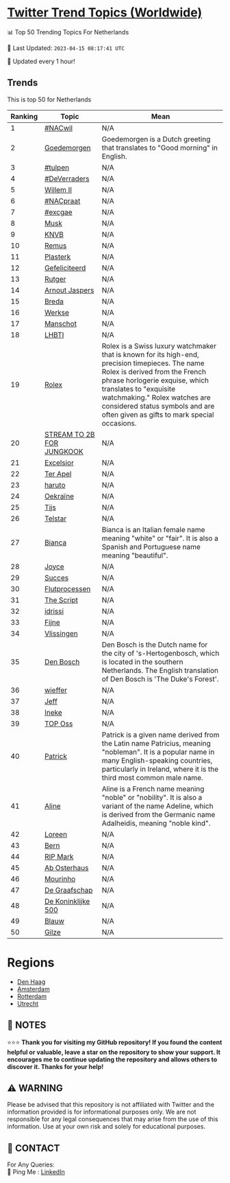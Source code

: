[Twitter Trend Topics (Worldwide)](https://github.com/ErcinDedeoglu/Twitter-Trend-Topics)
==========


📊 Top 50 Trending Topics For Netherlands

📆 Last Updated: `2023-04-15 08:17:41 UTC`

🔧 Updated every 1 hour!


## Trends

This is top 50 for Netherlands

| Ranking | Topic | Mean |
| ------- | ------------ | ------------ |
| 1 | [#NACwil](http://twitter.com/search?q=%23NACwil) | N/A |
| 2 | [Goedemorgen](http://twitter.com/search?q=Goedemorgen) | Goedemorgen is a Dutch greeting that translates to "Good morning" in English. |
| 3 | [#tulpen](http://twitter.com/search?q=%23tulpen) | N/A |
| 4 | [#DeVerraders](http://twitter.com/search?q=%23DeVerraders) | N/A |
| 5 | [Willem II](http://twitter.com/search?q=Willem+II) | N/A |
| 6 | [#NACpraat](http://twitter.com/search?q=%23NACpraat) | N/A |
| 7 | [#excgae](http://twitter.com/search?q=%23excgae) | N/A |
| 8 | [Musk](http://twitter.com/search?q=Musk) | N/A |
| 9 | [KNVB](http://twitter.com/search?q=KNVB) | N/A |
| 10 | [Remus](http://twitter.com/search?q=Remus) | N/A |
| 11 | [Plasterk](http://twitter.com/search?q=Plasterk) | N/A |
| 12 | [Gefeliciteerd](http://twitter.com/search?q=Gefeliciteerd) | N/A |
| 13 | [Rutger](http://twitter.com/search?q=Rutger) | N/A |
| 14 | [Arnout Jaspers](http://twitter.com/search?q=Arnout+Jaspers) | N/A |
| 15 | [Breda](http://twitter.com/search?q=Breda) | N/A |
| 16 | [Werkse](http://twitter.com/search?q=Werkse) | N/A |
| 17 | [Manschot](http://twitter.com/search?q=Manschot) | N/A |
| 18 | [LHBTI](http://twitter.com/search?q=LHBTI) | N/A |
| 19 | [Rolex](http://twitter.com/search?q=Rolex) | Rolex is a Swiss luxury watchmaker that is known for its high-end, precision timepieces. The name Rolex is derived from the French phrase horlogerie exquise, which translates to "exquisite watchmaking." Rolex watches are considered status symbols and are often given as gifts to mark special occasions. |
| 20 | [STREAM TO 2B FOR JUNGKOOK](http://twitter.com/search?q=STREAM+TO+2B+FOR+JUNGKOOK) | N/A |
| 21 | [Excelsior](http://twitter.com/search?q=Excelsior) | N/A |
| 22 | [Ter Apel](http://twitter.com/search?q=Ter+Apel) | N/A |
| 23 | [haruto](http://twitter.com/search?q=haruto) | N/A |
| 24 | [Oekraïne](http://twitter.com/search?q=Oekra%c3%afne) | N/A |
| 25 | [Tijs](http://twitter.com/search?q=Tijs) | N/A |
| 26 | [Telstar](http://twitter.com/search?q=Telstar) | N/A |
| 27 | [Bianca](http://twitter.com/search?q=Bianca) | Bianca is an Italian female name meaning "white" or "fair". It is also a Spanish and Portuguese name meaning "beautiful". |
| 28 | [Joyce](http://twitter.com/search?q=Joyce) | N/A |
| 29 | [Succes](http://twitter.com/search?q=Succes) | N/A |
| 30 | [Flutprocessen](http://twitter.com/search?q=Flutprocessen) | N/A |
| 31 | [The Script](http://twitter.com/search?q=The+Script) | N/A |
| 32 | [idrissi](http://twitter.com/search?q=idrissi) | N/A |
| 33 | [Fijne](http://twitter.com/search?q=Fijne) | N/A |
| 34 | [Vlissingen](http://twitter.com/search?q=Vlissingen) | N/A |
| 35 | [Den Bosch](http://twitter.com/search?q=Den+Bosch) | Den Bosch is the Dutch name for the city of 's-Hertogenbosch, which is located in the southern Netherlands. The English translation of Den Bosch is 'The Duke's Forest'. |
| 36 | [wieffer](http://twitter.com/search?q=wieffer) | N/A |
| 37 | [Jeff](http://twitter.com/search?q=Jeff) | N/A |
| 38 | [Ineke](http://twitter.com/search?q=Ineke) | N/A |
| 39 | [TOP Oss](http://twitter.com/search?q=TOP+Oss) | N/A |
| 40 | [Patrick](http://twitter.com/search?q=Patrick) | Patrick is a given name derived from the Latin name Patricius, meaning "nobleman". It is a popular name in many English-speaking countries, particularly in Ireland, where it is the third most common male name. |
| 41 | [Aline](http://twitter.com/search?q=Aline) | Aline is a French name meaning "noble" or "nobility". It is also a variant of the name Adeline, which is derived from the Germanic name Adalheidis, meaning "noble kind". |
| 42 | [Loreen](http://twitter.com/search?q=Loreen) | N/A |
| 43 | [Bern](http://twitter.com/search?q=Bern) | N/A |
| 44 | [RIP Mark](http://twitter.com/search?q=RIP+Mark) | N/A |
| 45 | [Ab Osterhaus](http://twitter.com/search?q=Ab+Osterhaus) | N/A |
| 46 | [Mourinho](http://twitter.com/search?q=Mourinho) | N/A |
| 47 | [De Graafschap](http://twitter.com/search?q=De+Graafschap) | N/A |
| 48 | [De Koninklijke 500](http://twitter.com/search?q=De+Koninklijke+500) | N/A |
| 49 | [Blauw](http://twitter.com/search?q=Blauw) | N/A |
| 50 | [Gilze](http://twitter.com/search?q=Gilze) | N/A |



# Regions

* [Den Haag](</Netherlands/Den Haag.md>)
* [Amsterdam](</Netherlands/Amsterdam.md>)
* [Rotterdam](</Netherlands/Rotterdam.md>)
* [Utrecht](</Netherlands/Utrecht.md>)



## 📝 NOTES

⭐⭐⭐ **Thank you for visiting my GitHub repository! If you found the content helpful or valuable, leave a star on the repository to show your support. It encourages me to continue updating the repository and allows others to discover it. Thanks for your help!**


## ⚠️ WARNING

Please be advised that this repository is not affiliated with Twitter and the information provided is for informational purposes only. We are not responsible for any legal consequences that may arise from the use of this information. Use at your own risk and solely for educational purposes.


## 📨 CONTACT

 For Any Queries:  
            🏓 Ping Me : [LinkedIn](https://www.linkedin.com/in/ercindedeoglu/)
